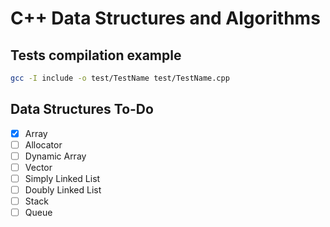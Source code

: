 # C++ Data Structures and Algorithms

## Tests compilation example

```sh
gcc -I include -o test/TestName test/TestName.cpp
```

## Data Structures To-Do
- [X] Array
- [ ] Allocator
- [ ] Dynamic Array
- [ ] Vector
- [ ] Simply Linked List
- [ ] Doubly Linked List
- [ ] Stack
- [ ] Queue
